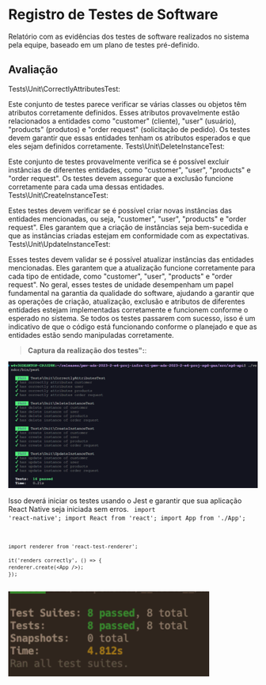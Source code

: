 # Registro de Testes de Software

Relatório com as evidências dos testes de software realizados no sistema pela equipe, baseado em um plano de testes pré-definido.

## Avaliação

Tests\Unit\CorrectlyAttributesTest:

Este conjunto de testes parece verificar se várias classes ou objetos têm atributos corretamente definidos. Esses atributos provavelmente estão relacionados a entidades como "customer" (cliente), "user" (usuário), "products" (produtos) e "order request" (solicitação de pedido). Os testes devem garantir que essas entidades tenham os atributos esperados e que eles sejam definidos corretamente.
Tests\Unit\DeleteInstanceTest:

Este conjunto de testes provavelmente verifica se é possível excluir instâncias de diferentes entidades, como "customer", "user", "products" e "order request". Os testes devem assegurar que a exclusão funcione corretamente para cada uma dessas entidades.
Tests\Unit\CreateInstanceTest:

Estes testes devem verificar se é possível criar novas instâncias das entidades mencionadas, ou seja, "customer", "user", "products" e "order request". Eles garantem que a criação de instâncias seja bem-sucedida e que as instâncias criadas estejam em conformidade com as expectativas.
Tests\Unit\UpdateInstanceTest:

Esses testes devem validar se é possível atualizar instâncias das entidades mencionadas. Eles garantem que a atualização funcione corretamente para cada tipo de entidade, como "customer", "user", "products" e "order request".
No geral, esses testes de unidade desempenham um papel fundamental na garantia da qualidade do software, ajudando a garantir que as operações de criação, atualização, exclusão e atributos de diferentes entidades estejam implementadas corretamente e funcionem conforme o esperado no sistema. Se todos os testes passarem com sucesso, isso é um indicativo de que o código está funcionando conforme o planejado e que as entidades estão sendo manipuladas corretamente.

> **Captura da realização dos testes":**:
<img src="../docs/img/Testes-automatizados.png">

Isso deverá iniciar os testes usando o Jest e garantir que sua aplicação React Native seja iniciada sem erros.
<code>
    import 'react-native';
    import React from 'react';
    import App from './App';

    import renderer from 'react-test-renderer';

    it('renders correctly', () => {
    renderer.create(<App />);
    });
</code>
<img src="../docs/img/teste-mobile.png">

